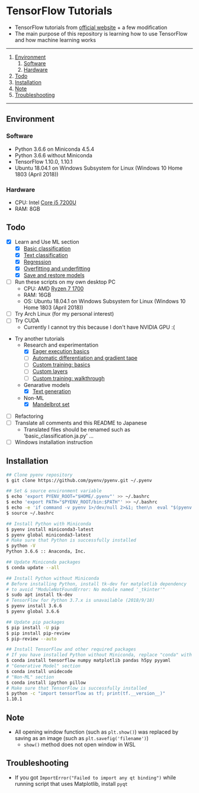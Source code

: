 # TensorFlow Tutorials

- TensorFlow tutorials from [official website](https://www.tensorflow.org/) + a few modification
- The main purpose of this repository is learning how to use TensorFlow and how machine learning works

---

1. [Environment](#environment)
    1. [Software](#software)
    1. [Hardware](#hardware)
1. [Todo](#todo)
1. [Installation](#installation)
1. [Note](#note)
1. [Troubleshooting](#troubleshooting)

---

## Environment

### Software

- Python 3.6.6 on Miniconda 4.5.4
- Python 3.6.6 without Miniconda
- TensorFlow 1.10.0, 1.10.1
- Ubuntu 18.04.1 on Windows Subsystem for Linux (Windows 10 Home 1803 (April 2018))

### Hardware

- CPU: Intel [Core i5 7200U](https://ark.intel.com/products/95443/Intel-Core-i5-7200U-Processor-3M-Cache-up-to-3_10-GHz)
- RAM: 8GB

## Todo

- [x] Learn and Use ML section
    - [x] [Basic classification](https://www.tensorflow.org/tutorials/keras/basic_classification)
    - [x] [Text classification](https://www.tensorflow.org/tutorials/keras/basic_text_classification)
    - [x] [Regression](https://www.tensorflow.org/tutorials/keras/basic_regression)
    - [x] [Overfitting and underfitting](https://www.tensorflow.org/tutorials/keras/overfit_and_underfit)
    - [x] [Save and restore models](https://www.tensorflow.org/tutorials/keras/save_and_restore_models)
- [ ] Run these scripts on my own desktop PC
    - CPU: AMD [Ryzen 7 1700](https://www.amd.com/ja/products/cpu/amd-ryzen-7-1700)
    - RAM: 16GB
    - OS: Ubuntu 18.04.1 on Windows Subsystem for Linux (Windows 10 Home 1803 (April 2018))
- [ ] Try Arch Linux (for my personal interest)
- [ ] Try CUDA
    - Currently I cannot try this because I don't have NVIDIA GPU :(
- Try another tutorials
    - Research and experimentation
        - [x] [Eager execution basics](https://www.tensorflow.org/tutorials/eager/eager_basics)
        - [ ] [Automatic differentiation and gradient tape](https://www.tensorflow.org/tutorials/eager/automatic_differentiation)
        - [ ] [Custom training: basics](https://www.tensorflow.org/tutorials/eager/custom_training)
        - [ ] [Custom layers](https://www.tensorflow.org/tutorials/eager/custom_layers)
        - [ ] [Custom training: walkthrough](https://www.tensorflow.org/tutorials/eager/custom_training_walkthrough)
    - Genarative models
        - [x] [Text generation](https://github.com/tensorflow/tensorflow/blob/r1.10/tensorflow/contrib/eager/python/examples/generative_examples/text_generation.ipynb)
    - Non-ML
        - [x] [Mandelbrot set](https://www.tensorflow.org/tutorials/non-ml/mandelbrot)
- [ ] Refactoring
- [ ] Translate all comments and this README to Japanese
    - Translated files should be renamed such as 'basic_classification.ja.py' ...
- [ ] Windows installation instruction

## Installation

```bash
## Clone pyenv repository
$ git clone https://github.com/pyenv/pyenv.git ~/.pyenv

## Set & source environment variable
$ echo 'export PYENV_ROOT="$HOME/.pyenv"' >> ~/.bashrc
$ echo 'export PATH="$PYENV_ROOT/bin:$PATH"' >> ~/.bashrc
$ echo -e 'if command -v pyenv 1>/dev/null 2>&1; then\n  eval "$(pyenv init -)"\nfi' >> ~/.bashrc
$ source ~/.bashrc

## Install Python with Miniconda
$ pyenv install miniconda3-latest
$ pyenv global miniconda3-latest
# Make sure that Python is successfully installed
$ python -V
Python 3.6.6 :: Anaconda, Inc.

## Update Miniconda packages
$ conda update --all

## Install Python without Miniconda
# Before installing Python, install tk-dev for matplotlib dependency
# to avoid "ModuleNotFoundError: No module named '_tkinter'"
$ sudo apt install tk-dev
# TensorFlow for Python 3.7.x is unavailable (2018/9/18)
$ pyenv install 3.6.6
$ pyenv global 3.6.6

## Update pip packages
$ pip install -U pip
$ pip install pip-review
$ pip-review --auto

## Install TensorFlow and other required packages
# If you have installed Python without Miniconda, replace "conda" with "pip"
$ conda install tensorflow numpy matplotlib pandas h5py pyyaml
# "Generative Model" section
$ conda install unidecode
# "Non-ML" section
$ conda install ipython pillow
# Make sure that TensorFlow is successfully installed
$ python -c "import tensorflow as tf; print(tf.__version__)"
1.10.1
```

## Note

- All opening window function (such as `plt.show()`) was replaced by saving as an image (such as `plt.savefig('filename')`)
    - `show()` method does not open window in WSL

## Troubleshooting

- If you got `ImportError("Failed to import any qt binding")` while running script that uses Matplotlib, install `pyqt`
